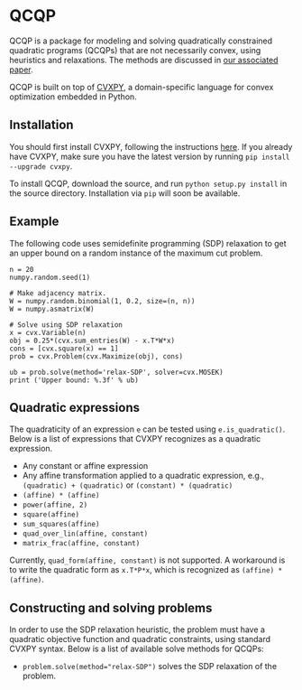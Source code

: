 QCQP
====

QCQP is a package for modeling and solving quadratically constrained quadratic programs (QCQPs) that are not necessarily convex, using heuristics and relaxations. The methods are discussed in [our associated paper](http://stanford.edu/class/ee364b/lectures/relaxations.pdf).

QCQP is built on top of [CVXPY](http://www.cvxpy.org/), a domain-specific language for convex optimization embedded in Python.

Installation
------------
You should first install CVXPY, following the instructions [here](http://www.cvxpy.org/). If you already have CVXPY, make sure you have the latest version by running ``pip install --upgrade cvxpy``.

To install QCQP, download the source, and run ``python setup.py install`` in the source directory.
Installation via ``pip`` will soon be available. 

Example
-------
The following code uses semidefinite programming (SDP) relaxation to get an upper bound on a random instance of the maximum cut problem.
```
n = 20
numpy.random.seed(1)

# Make adjacency matrix.
W = numpy.random.binomial(1, 0.2, size=(n, n))
W = numpy.asmatrix(W)

# Solve using SDP relaxation
x = cvx.Variable(n)
obj = 0.25*(cvx.sum_entries(W) - x.T*W*x)
cons = [cvx.square(x) == 1]
prob = cvx.Problem(cvx.Maximize(obj), cons)

ub = prob.solve(method='relax-SDP', solver=cvx.MOSEK)
print ('Upper bound: %.3f' % ub)
```

Quadratic expressions
---------------------
The quadraticity of an expression ``e`` can be tested using ``e.is_quadratic()``. Below is a list of expressions that CVXPY recognizes as a quadratic expression.
* Any constant or affine expression
* Any affine transformation applied to a quadratic expression, e.g., ``(quadratic) + (quadratic)`` or ``(constant) * (quadratic)``
* ``(affine) * (affine)``
* ``power(affine, 2)``
* ``square(affine)``
* ``sum_squares(affine)``
* ``quad_over_lin(affine, constant)``
* ``matrix_frac(affine, constant)``

Currently, ``quad_form(affine, constant)`` is not supported. A workaround is to write the quadratic form as ``x.T*P*x``, which is recognized as ``(affine) * (affine)``.

Constructing and solving problems
---------------------------------
In order to use the SDP relaxation heuristic, the problem must have a quadratic objective function and quadratic constraints, using standard CVXPY syntax. Below is a list of available solve methods for QCQPs:
* ``problem.solve(method="relax-SDP")`` solves the SDP relaxation of the problem.
